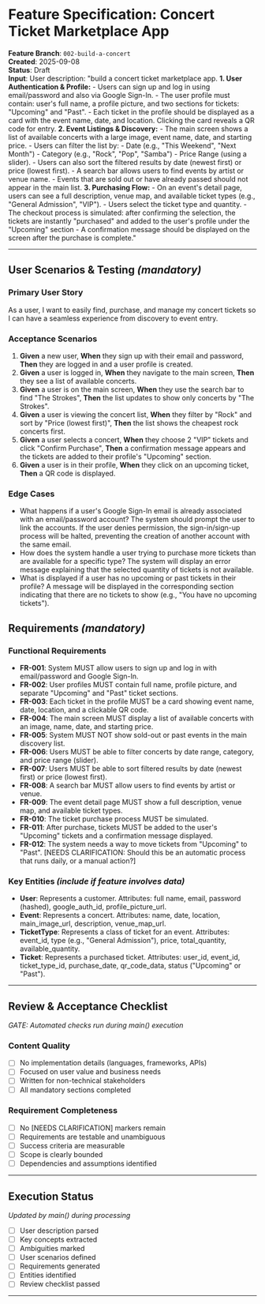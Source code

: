 # Feature Specification: Concert Ticket Marketplace App

**Feature Branch**: `002-build-a-concert`  
**Created**: 2025-09-08  
**Status**: Draft  
**Input**: User description: "build a concert ticket marketplace app. **1. User Authentication & Profile:** - Users can sign up and log in using email/password and also via Google Sign-In. - The user profile must contain: user's full name, a profile picture, and two sections for tickets: "Upcoming" and "Past". - Each ticket in the profile should be displayed as a card with the event name, date, and location. Clicking the card reveals a QR code for entry. **2. Event Listings & Discovery:** - The main screen shows a list of available concerts with a large image, event name, date, and starting price. - Users can filter the list by: - Date (e.g., "This Weekend", "Next Month") - Category (e.g., "Rock", "Pop", "Samba") - Price Range (using a slider). - Users can also sort the filtered results by date (newest first) or price (lowest first). - A search bar allows users to find events by artist or venue name. - Events that are sold out or have already passed should not appear in the main list. **3. Purchasing Flow:** - On an event's detail page, users can see a full description, venue map, and available ticket types (e.g., "General Admission", "VIP"). - Users select the ticket type and quantity. - The checkout process is simulated: after confirming the selection, the tickets are instantly "purchased" and added to the user's profile under the "Upcoming" section - A confirmation message should be displayed on the screen after the purchase is complete."

---

## User Scenarios & Testing *(mandatory)*

### Primary User Story
As a user, I want to easily find, purchase, and manage my concert tickets so I can have a seamless experience from discovery to event entry.

### Acceptance Scenarios
1. **Given** a new user, **When** they sign up with their email and password, **Then** they are logged in and a user profile is created.
2. **Given** a user is logged in, **When** they navigate to the main screen, **Then** they see a list of available concerts.
3. **Given** a user is on the main screen, **When** they use the search bar to find "The Strokes", **Then** the list updates to show only concerts by "The Strokes".
4. **Given** a user is viewing the concert list, **When** they filter by "Rock" and sort by "Price (lowest first)", **Then** the list shows the cheapest rock concerts first.
5. **Given** a user selects a concert, **When** they choose 2 "VIP" tickets and click "Confirm Purchase", **Then** a confirmation message appears and the tickets are added to their profile's "Upcoming" section.
6. **Given** a user is in their profile, **When** they click on an upcoming ticket, **Then** a QR code is displayed.

### Edge Cases
- What happens if a user's Google Sign-In email is already associated with an email/password account? The system should prompt the user to link the accounts. If the user denies permission, the sign-in/sign-up process will be halted, preventing the creation of another account with the same email.
- How does the system handle a user trying to purchase more tickets than are available for a specific type? The system will display an error message explaining that the selected quantity of tickets is not available.
- What is displayed if a user has no upcoming or past tickets in their profile? A message will be displayed in the corresponding section indicating that there are no tickets to show (e.g., "You have no upcoming tickets").

## Requirements *(mandatory)*

### Functional Requirements
- **FR-001**: System MUST allow users to sign up and log in with email/password and Google Sign-In.
- **FR-002**: User profiles MUST contain full name, profile picture, and separate "Upcoming" and "Past" ticket sections.
- **FR-003**: Each ticket in the profile MUST be a card showing event name, date, location, and a clickable QR code.
- **FR-004**: The main screen MUST display a list of available concerts with an image, name, date, and starting price.
- **FR-005**: System MUST NOT show sold-out or past events in the main discovery list.
- **FR-006**: Users MUST be able to filter concerts by date range, category, and price range (slider).
- **FR-007**: Users MUST be able to sort filtered results by date (newest first) or price (lowest first).
- **FR-008**: A search bar MUST allow users to find events by artist or venue.
- **FR-009**: The event detail page MUST show a full description, venue map, and available ticket types.
- **FR-010**: The ticket purchase process MUST be simulated.
- **FR-011**: After purchase, tickets MUST be added to the user's "Upcoming" tickets and a confirmation message displayed.
- **FR-012**: The system needs a way to move tickets from "Upcoming" to "Past". [NEEDS CLARIFICATION: Should this be an automatic process that runs daily, or a manual action?]

### Key Entities *(include if feature involves data)*
- **User**: Represents a customer. Attributes: full name, email, password (hashed), google_auth_id, profile_picture_url.
- **Event**: Represents a concert. Attributes: name, date, location, main_image_url, description, venue_map_url.
- **TicketType**: Represents a class of ticket for an event. Attributes: event_id, type (e.g., "General Admission"), price, total_quantity, available_quantity.
- **Ticket**: Represents a purchased ticket. Attributes: user_id, event_id, ticket_type_id, purchase_date, qr_code_data, status ("Upcoming" or "Past").

---

## Review & Acceptance Checklist
*GATE: Automated checks run during main() execution*

### Content Quality
- [ ] No implementation details (languages, frameworks, APIs)
- [ ] Focused on user value and business needs
- [ ] Written for non-technical stakeholders
- [ ] All mandatory sections completed

### Requirement Completeness
- [ ] No [NEEDS CLARIFICATION] markers remain
- [ ] Requirements are testable and unambiguous  
- [ ] Success criteria are measurable
- [ ] Scope is clearly bounded
- [ ] Dependencies and assumptions identified

---

## Execution Status
*Updated by main() during processing*

- [ ] User description parsed
- [ ] Key concepts extracted
- [ ] Ambiguities marked
- [ ] User scenarios defined
- [ ] Requirements generated
- [ ] Entities identified
- [ ] Review checklist passed

---